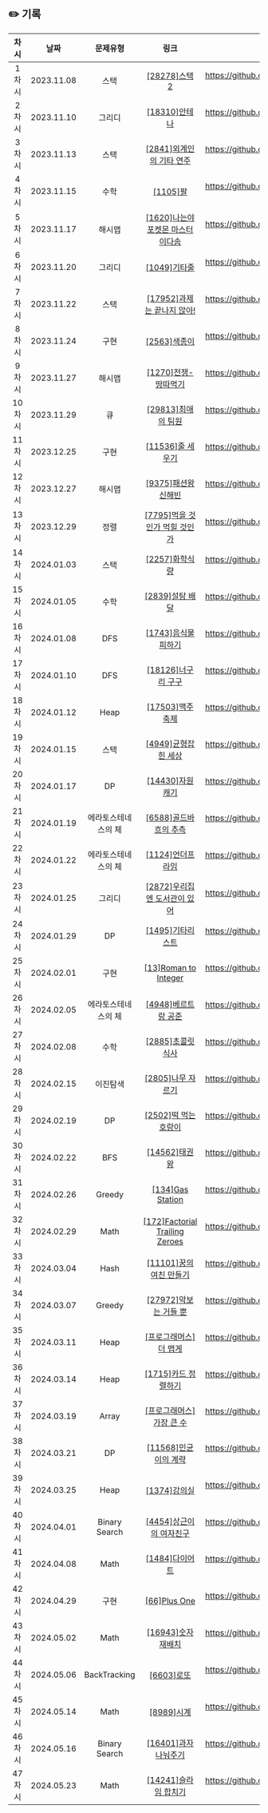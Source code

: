 ## ✏️ 기록   

| 차시 |    날짜    | 문제유형 | 링크 | 풀이 |
|:----:|:---------:|:----:|:-----:|:----:|
| 1차시 | 2023.11.08 |  스택  | <a href="https://www.acmicpc.net/problem/28278">[28278]스택 2</a>  | https://github.com/AlgoLeadMe/AlgoLeadMe-3/pull/3 |
| 2차시 | 2023.11.10 |  그리디  | <a href="https://www.acmicpc.net/problem/18310">[18310]안테나</a>  | https://github.com/AlgoLeadMe/AlgoLeadMe-3/pull/6 |
| 3차시 | 2023.11.13 |  스택  | <a href="https://www.acmicpc.net/problem/2841">[2841]외계인의 기타 연주</a>  | https://github.com/AlgoLeadMe/AlgoLeadMe-3/pull/9 |
| 4차시 | 2023.11.15 |  수학  | <a href="https://www.acmicpc.net/problem/1105">[1105]팔</a>  | https://github.com/AlgoLeadMe/AlgoLeadMe-3/pull/13 |
| 5차시 | 2023.11.17 |  해시맵  | <a href="https://www.acmicpc.net/problem/1620">[1620]나는야 포켓몬 마스터 이다솜</a>  | https://github.com/AlgoLeadMe/AlgoLeadMe-3/pull/17 |
| 6차시 | 2023.11.20 |  그리디  | <a href="https://www.acmicpc.net/problem/1049">[1049]기타줄</a>  | https://github.com/AlgoLeadMe/AlgoLeadMe-3/pull/21 |
| 7차시 | 2023.11.22 |  스택  | <a href="https://www.acmicpc.net/problem/17952">[17952]과제는 끝나지 않아!</a>  | https://github.com/AlgoLeadMe/AlgoLeadMe-3/pull/23 |
| 8차시 | 2023.11.24 |  구현  | <a href="https://www.acmicpc.net/problem/2563">[2563]색종이</a>  | https://github.com/AlgoLeadMe/AlgoLeadMe-3/pull/30 |
| 9차시 | 2023.11.27 |  해시맵  | <a href="https://www.acmicpc.net/problem/1270">[1270]전쟁-땅따먹기</a>  | https://github.com/AlgoLeadMe/AlgoLeadMe-3/pull/33 |
| 10차시 | 2023.11.29 |  큐  | <a href="https://www.acmicpc.net/problem/29813">[29813]최애의 팀원</a>  | https://github.com/AlgoLeadMe/AlgoLeadMe-3/pull/37 |
| 11차시 | 2023.12.25 |  구현  | <a href="https://www.acmicpc.net/problem/11536">[11536]줄 세우기</a>  | https://github.com/AlgoLeadMe/AlgoLeadMe-3/pull/41 |
| 12차시 | 2023.12.27 |  해시맵  | <a href="https://www.acmicpc.net/problem/9375">[9375]패션왕 신해빈</a>  | https://github.com/AlgoLeadMe/AlgoLeadMe-3/pull/44 |
| 13차시 | 2023.12.29 |  정렬  | <a href="https://www.acmicpc.net/problem/7795">[7795]먹을 것인가 먹힐 것인가</a>  | https://github.com/AlgoLeadMe/AlgoLeadMe-3/pull/47 |
| 14차시 | 2024.01.03 |  스택  | <a href="https://www.acmicpc.net/problem/2257">[2257]화학식량</a>  | https://github.com/AlgoLeadMe/AlgoLeadMe-3/pull/50 |
| 15차시 | 2024.01.05 |  수학  | <a href="https://www.acmicpc.net/problem/2839">[2839]설탕 배달</a>  | https://github.com/AlgoLeadMe/AlgoLeadMe-3/pull/53 |
| 16차시 | 2024.01.08 |  DFS  | <a href="https://www.acmicpc.net/problem/1743">[1743]음식물 피하기</a>  | https://github.com/AlgoLeadMe/AlgoLeadMe-3/pull/55 |
| 17차시 | 2024.01.10 |  DFS  | <a href="https://www.acmicpc.net/problem/18126">[18126]너구리 구구</a>  | https://github.com/AlgoLeadMe/AlgoLeadMe-3/pull/60 |
| 18차시 | 2024.01.12 |  Heap  | <a href="https://www.acmicpc.net/problem/17503">[17503]맥주 축제</a>  | https://github.com/AlgoLeadMe/AlgoLeadMe-3/pull/65 |
| 19차시 | 2024.01.15 |  스택  | <a href="https://www.acmicpc.net/problem/4949">[4949]균형잡힌 세상</a>  | https://github.com/AlgoLeadMe/AlgoLeadMe-3/pull/70 |
| 20차시 | 2024.01.17 |  DP  | <a href="https://www.acmicpc.net/problem/14430">[14430]자원 캐기</a>  | https://github.com/AlgoLeadMe/AlgoLeadMe-3/pull/71 |
| 21차시 | 2024.01.19 |  에라토스테네스의 체  | <a href="https://www.acmicpc.net/problem/6588">[6588]골드바흐의 추측</a>  | https://github.com/AlgoLeadMe/AlgoLeadMe-3/pull/76 |
| 22차시 | 2024.01.22 |  에라토스테네스의 체  | <a href="https://www.acmicpc.net/problem/1124">[1124]언더프라임</a>  | https://github.com/AlgoLeadMe/AlgoLeadMe-3/pull/81 |
| 23차시 | 2024.01.25 |  그리디  | <a href="https://www.acmicpc.net/problem/2872">[2872]우리집엔 도서관이 있어</a>  | https://github.com/AlgoLeadMe/AlgoLeadMe-3/pull/85 |
| 24차시 | 2024.01.29 |  DP  | <a href="https://www.acmicpc.net/problem/1495">[1495]기타리스트</a>  | https://github.com/AlgoLeadMe/AlgoLeadMe-3/pull/86 |
| 25차시 | 2024.02.01 |  구현  | <a href="https://leetcode.com/problems/roman-to-integer/">[13]Roman to Integer</a>  | https://github.com/AlgoLeadMe/AlgoLeadMe-3/pull/91 |
| 26차시 | 2024.02.05 |  에라토스테네스의 체  | <a href="https://www.acmicpc.net/problem/4948">[4948]베르트랑 공준</a>  | https://github.com/AlgoLeadMe/AlgoLeadMe-3/pull/94 |
| 27차시 | 2024.02.08 |  수학  | <a href="https://www.acmicpc.net/problem/2885">[2885]초콜릿 식사</a>  | https://github.com/AlgoLeadMe/AlgoLeadMe-3/pull/98 |
| 28차시 | 2024.02.15 |  이진탐색  | <a href="https://www.acmicpc.net/problem/2805">[2805]나무 자르기</a>  | https://github.com/AlgoLeadMe/AlgoLeadMe-3/pull/108 |
| 29차시 | 2024.02.19 |  DP  | <a href="https://www.acmicpc.net/problem/2502">[2502]떡 먹는 호랑이</a>  | https://github.com/AlgoLeadMe/AlgoLeadMe-3/pull/110 |
| 30차시 | 2024.02.22 |  BFS  | <a href="https://www.acmicpc.net/problem/14562">[14562]태권왕</a>  | https://github.com/AlgoLeadMe/AlgoLeadMe-3/pull/113 |
| 31차시 | 2024.02.26 |  Greedy  | <a href="https://leetcode.com/problems/gas-station/description/?envType=study-plan-v2&envId=top-interview-150">[134]Gas Station</a>  | https://github.com/AlgoLeadMe/AlgoLeadMe-3/pull/116 |
| 32차시 | 2024.02.29 |  Math  | <a href="https://leetcode.com/problems/factorial-trailing-zeroes/">[172]Factorial Trailing Zeroes</a>  | https://github.com/AlgoLeadMe/AlgoLeadMe-3/pull/121 |
| 33차시 | 2024.03.04 |  Hash  | <a href="https://www.acmicpc.net/problem/11101">[11101]꿍의 여친 만들기</a>  | https://github.com/AlgoLeadMe/AlgoLeadMe-3/pull/125 |
| 34차시 | 2024.03.07 |  Greedy  | <a href="https://www.acmicpc.net/problem/27972">[27972]악보는 거들 뿐</a>  | https://github.com/AlgoLeadMe/AlgoLeadMe-3/pull/127 |
| 35차시 | 2024.03.11 |  Heap  | <a href="https://school.programmers.co.kr/learn/courses/30/lessons/42626">[프로그래머스]더 맵게</a>  | https://github.com/AlgoLeadMe/AlgoLeadMe-3/pull/131 |
| 36차시 | 2024.03.14 |  Heap  | <a href="https://www.acmicpc.net/problem/1715">[1715]카드 정렬하기</a>  | https://github.com/AlgoLeadMe/AlgoLeadMe-3/pull/135 |
| 37차시 | 2024.03.19 |  Array  | <a href="https://school.programmers.co.kr/learn/courses/30/lessons/42746?language=python3">[프로그래머스]가장 큰 수</a>  | https://github.com/AlgoLeadMe/AlgoLeadMe-3/pull/140 |
| 38차시 | 2024.03.21 |  DP  | <a href="https://www.acmicpc.net/problem/11568">[11568]민균이의 계략</a>  | https://github.com/AlgoLeadMe/AlgoLeadMe-3/pull/143 |
| 39차시 | 2024.03.25 |  Heap  | <a href="https://www.acmicpc.net/problem/1374">[1374]강의실</a>  | https://github.com/AlgoLeadMe/AlgoLeadMe-3/pull/147 |
| 40차시 | 2024.04.01 |  Binary Search  | <a href="https://www.acmicpc.net/problem/4454">[4454]상근이의 여자친구</a>  | https://github.com/AlgoLeadMe/AlgoLeadMe-3/pull/152 |
| 41차시 | 2024.04.08 |  Math  | <a href="https://www.acmicpc.net/problem/1484">[1484]다이어트</a>  | https://github.com/AlgoLeadMe/AlgoLeadMe-3/pull/157 |
| 42차시 | 2024.04.29 |  구현  | <a href="https://leetcode.com/problems/plus-one">[66]Plus One</a>  | https://github.com/AlgoLeadMe/AlgoLeadMe-3/pull/158 |
| 43차시 | 2024.05.02 |  Math  | <a href="https://www.acmicpc.net/problem/16943">[16943]숫자 재배치</a>  | https://github.com/AlgoLeadMe/AlgoLeadMe-3/pull/161 |
| 44차시 | 2024.05.06 |  BackTracking  | <a href="https://www.acmicpc.net/problem/6603">[6603]로또</a>  | https://github.com/AlgoLeadMe/AlgoLeadMe-3/pull/163 |
| 45차시 | 2024.05.14 |  Math  | <a href="https://www.acmicpc.net/problem/8989">[8989]시계</a>  | https://github.com/AlgoLeadMe/AlgoLeadMe-3/pull/170 |
| 46차시 | 2024.05.16 |  Binary Search  | <a href="https://www.acmicpc.net/problem/16401">[16401]과자 나눠주기</a>  | https://github.com/AlgoLeadMe/AlgoLeadMe-3/pull/173 |
| 47차시 | 2024.05.23 |  Math  | <a href="https://www.acmicpc.net/problem/14241">[14241]슬라임 합치기</a>  | https://github.com/AlgoLeadMe/AlgoLeadMe-3/pull/178 |